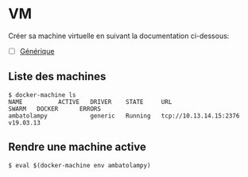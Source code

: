 # VM

Créer sa machine virtuelle en suivant la documentation ci-dessous: 

- [ ] [Générique](https://github.com/CollegeBoreal/Tutoriels/tree/master/2.Virtualisation/2.VM/1.Docker-Machine/0.Generic)

## Liste des machines

```
$ docker-machine ls
NAME          ACTIVE   DRIVER    STATE     URL                      SWARM   DOCKER      ERRORS
ambatolampy            generic   Running   tcp://10.13.14.15:2376           v19.03.13   
```


## Rendre une machine active

```
$ eval $(docker-machine env ambatolampy)
```
